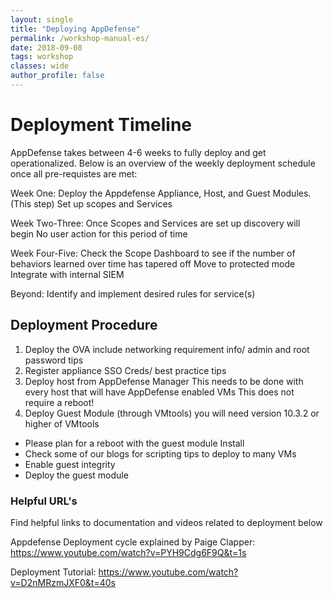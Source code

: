 ```yaml
---
layout: single
title: "Deploying AppDefense"
permalink: /workshop-manual-es/
date: 2018-09-08
tags: workshop
classes: wide
author_profile: false
---
```

# Deployment Timeline

AppDefense takes between 4-6 weeks to fully deploy and get operationalized. Below is an overview of the weekly deployment schedule once all pre-requistes are met: 

Week One:
Deploy the Appdefense Appliance, Host,  and Guest Modules. (This step)
Set up scopes and Services

Week Two-Three:
Once Scopes and Services are set up discovery will begin 
No user action for this period of time

Week Four-Five:
Check the Scope Dashboard to see if the number of behaviors learned over time has tapered off
Move to protected mode
Integrate with internal SIEM

Beyond: 
Identify and implement desired rules for service(s)

## Deployment Procedure 
1. Deploy the OVA
include networking requirement info/ admin and root password tips
2. Register appliance
SSO Creds/ best practice tips
3. Deploy host from AppDefense Manager
This needs to be done with every host that will have AppDefense enabled VMs
 This does not require a reboot!
4. Deploy Guest Module (through VMtools)
you will need version 10.3.2 or higher of VMtools
- Please plan for a reboot with the guest module Install
- Check some of our blogs for scripting tips to deploy to many VMs
- Enable guest integrity
- Deploy the guest module

### Helpful URL's

Find helpful links to documentation and videos related to deployment below

Appdefense Deployment cycle explained by Paige Clapper: <https://www.youtube.com/watch?v=PYH9Cdg6F9Q&t=1s>

Deployment Tutorial:  <https://www.youtube.com/watch?v=D2nMRzmJXF0&t=40s>


<!---
If you are interested in exploring the DRaaS use case in the **VMware Site Recovery Manager** lab, you will need to pair up with another team so that one team can be the "protected site" and the other team can be the "failover" site. All other labs can be completed individually.
-->

<!--
[VMware Site Recovery Manager](https://vmc-field-team.github.io/labs/v2/srm-lab/){:target="_blank"} | Learn how you can utilize VMware on AWS for DRaaS use cases
[VMware vRealize Automation](https://vmc-field-team.github.io/labs/v2/vra-lab/){:target="_blank"} | Utilize integration capabilities with VMware cloud management tools
-->